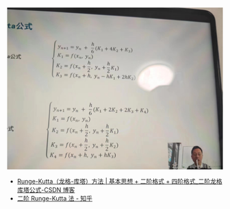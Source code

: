 ![](assets/2023-12-19-14-56-15.png)

- [Runge-Kutta（龙格-库塔）方法 | 基本思想 + 二阶格式 + 四阶格式\_二阶龙格库塔公式-CSDN 博客](https://blog.csdn.net/SanyHo/article/details/107017076)
- [二阶 Runge-Kutta 法 - 知乎](https://zhuanlan.zhihu.com/p/146154299)

